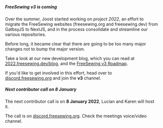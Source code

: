 ##### FreeSewing v3 is coming

Over the summer, Joost started working on *project 2022*, an effort to
migrate the FreeSewing websites (freesewing.org and freesewing.dev) from
GatbsyJS to NextJS, and in the process consolidate and streamline our various repositories.

Before long, it became clear that there are going to be too many major changes not to bump
the major version.

Take a look at our new development blog, which you can read at [2022.freesewing.dev/blog](https://2022.freesewing.dev/blog), and the [FreeSewing v3 Roadmap](https://github.com/freesewing/freesewing/discussions/1278).

If you'd like to get involved in this effort, head over to [discord.freesewing.org](https://discord.freesewing.org/) and join the **v3** channel.


##### Next contributor call on 8 January

The next contributor call is on **8 January 2022**, Lucian and Karen will host it.

The call is on [discord.freesewing.org](https://discord.freesewing.org/).
Check the meetings voice/video channel.

